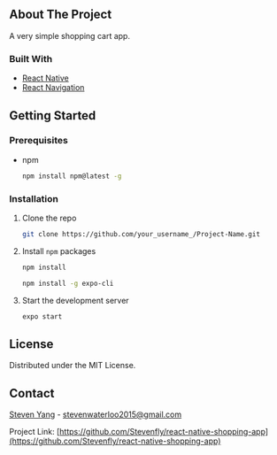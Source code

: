 
<!-- ABOUT THE PROJECT -->
## About The Project

A very simple shopping cart app.

### Built With

* [React Native](https://reactnative.dev)
* [React Navigation](https://reactnavigation.org)


<!-- GETTING STARTED -->
## Getting Started

### Prerequisites

* npm
  ```sh
  npm install npm@latest -g
  ```

### Installation

1. Clone the repo
    ```sh
    git clone https://github.com/your_username_/Project-Name.git
    ```
2. Install `npm` packages
    ```sh
    npm install
    ```
    ```sh
    npm install -g expo-cli
    ```
3. Start the development server
    ```sh
    expo start
    ```

<!-- LICENSE -->
## License

Distributed under the MIT License.


<!-- CONTACT -->
## Contact

[Steven Yang](http://stevenyang.name) - stevenwaterloo2015@gmail.com

Project Link: [https://github.com/Stevenfly/react-native-shopping-app](https://github.com/Stevenfly/react-native-shopping-app)
